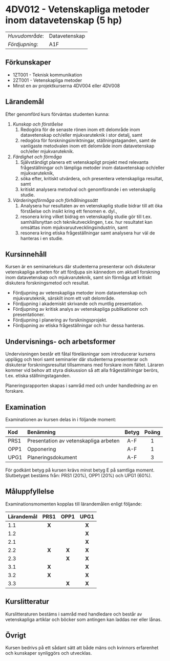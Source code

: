 # 4DV012 - Vetenskapliga metoder inom datavetenskap (5 hp)

|     |     |
| --- | --- | 
| *Huvudområde*: | Datavetenskap | 
| *Fördjupning*: | A1F | 

## Förkunskaper

- 1ZT001 - Teknisk kommunikation
- 2ZT001 - Vetenskapliga metoder
- Minst en av projektkurserna 4DV004 eller 4DV008

## Lärandemål

Efter genomförd kurs förväntas studenten kunna:

1. *Kunskap och förståelse*
    1. Redogöra för de senaste rönen inom ett delområde inom datavetenskap och/eller mjukvaruteknik i stor detalj, samt
    2. redogöra för forskningsinriktningar, ställningstaganden, samt de vanligaste metodvalen inom ett delområde inom datavetenskap och/eller mjukvaruteknik.
2. *Färdighet och förmåga*
    1. Självständigt planera ett vetenskapligt projekt med relevanta frågeställningar och lämpliga metoder inom datavetenskap och/eller mjukvaruteknik,
    2. söka efter, kritiskt utvärdera, och presentera vetenskapliga resultat, samt
    3. kritiskt analysera metodval och genomförande i en vetenskaplig studie.
3. *Värderingsförmåga och förhållningssätt*
    1. Analysera hur resultaten av en vetenskaplig studie bidrar till att öka förståelse och insikt kring ett fenomen e. dyl.,
    2. resonera kring vilket bidrag en vetenskaplig studie gör till t.ex. samhällsnyttan och teknikutvecklingen, t.ex. hur resultatet kan omsättas inom mjukvaruutvecklingsindustrin, samt
    3. resonera kring etiska frågeställningar samt analysera hur väl de hanteras i en studie.

## Kursinnehåll

Kursen är en seminariekurs där studenterna presenterar och diskuterar vetenskapliga arbeten för att fördjupa sin kännedom om aktuell forskning inom datavetenskap och mjukvaruteknik, samt sin förmåga att kritiskt diskutera forskningsmetod och resultat.

- Fördjupning av vetenskapliga metoder inom datavetenskap och mjukvaruteknik, särskilt inom ett valt delområde.
- Fördjupning i akademiskt skrivande och muntlig presentation.
- Fördjupning av kritisk analys av vetenskapliga publikationer och presentationer.
- Fördjupning i planering av forskningsprojekt.
- Fördjupning av etiska frågeställningar och hur dessa hanteras.
 
## Undervisnings- och arbetsformer

Undervisningen består ett fåtal föreläsningar som introducerar kursens upplägg och teori samt seminarier där studenterna presenterar och diskuterar forskningsresultat tillsammans med forskare inom fältet. Läraren kommer vid behov att styra diskussion så att alla frågeställningar berörs, t.ex. etiska ställningstaganden.

Planeringsrapporten skapas i samråd med och under handledning av en forskare.

## Examination

Examinationen av kursen delas in i följande moment:

| Kod  | Benämning                                   | Betyg | Poäng |  
| :--- | :------------------------------------------ | :---: | :---: |  
| PRS1 | Presentation av vetenskapliga arbeten       | A-F   | 1     |  
| OPP1 | Opponering         | A-F   | 1     |  
| UPG1 | Planeringsdokument                          | A-F   | 3     |  

För godkänt betyg på kursen krävs minst betyg E på samtliga moment. Slutbetyget bestäms från: PRS1 (20%), OPP1 (20%) och UPG1 (60%).

## Måluppfyllelse

Examinationsmomenten kopplas till lärandemålen enligt följande:

| Lärandemål | PRS1  | OPP1  | UPG1  |
| :--------- | :---: | :---: | :---: |
| 1.1        | **X** |       | **X** |
| 1.2        |       |       | **X** |
| 2.1        |       |       | **X** |
| 2.2        | **X** | **X** | **X** |
| 2.3        |       | **X** | **X** |
| 3.1        | **X** |       | **X** |
| 3.2        | **X** |       | **X** |
| 3.3        |       | **X** | **X** |

## Kurslitteratur

Kurslitteraturen bestäms i samråd med handledare och består av vetenskapliga artiklar och böcker som antingen kan laddas ner eller lånas.

## Övrigt

Kursen bedrivs på ett sådant sätt att både mäns och kvinnors erfarenhet och kunskaper synliggörs och utvecklas.
